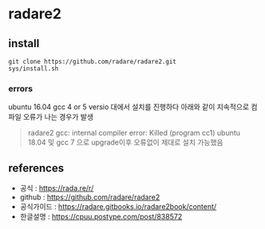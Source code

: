 # radare2

## install 
```
git clone https://github.com/radare/radare2.git
sys/install.sh
```
### errors
ubuntu 16.04 gcc 4 or 5 versio 대에서 설치를 진행하다 아래와 같이 지속적으로 컴파일 오류가 나는 경우가 발생  
>radare2 gcc: internal compiler error: Killed (program cc1)
ubuntu 18.04 및 gcc 7 으로 upgrade이후 오류없이 제대로 설치 가능했음


## references 
- 공식 : <https://rada.re/r/>
- github : <https://github.com/radare/radare2>
- 공식가이드 : <https://radare.gitbooks.io/radare2book/content/>
- 한글설명 : <https://cpuu.postype.com/post/838572>
